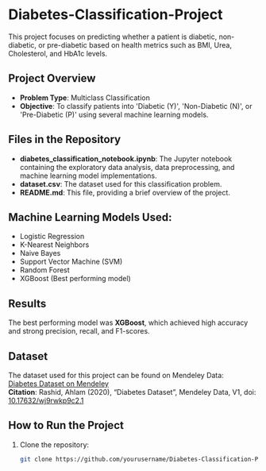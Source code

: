 # Diabetes-Classification-Project

This project focuses on predicting whether a patient is diabetic, non-diabetic, or pre-diabetic based on health metrics such as BMI, Urea, Cholesterol, and HbA1c levels.

## Project Overview

- **Problem Type**: Multiclass Classification
- **Objective**: To classify patients into 'Diabetic (Y)', 'Non-Diabetic (N)', or 'Pre-Diabetic (P)' using several machine learning models.

## Files in the Repository

- **diabetes_classification_notebook.ipynb**: The Jupyter notebook containing the exploratory data analysis, data preprocessing, and machine learning model implementations.
- **dataset.csv**: The dataset used for this classification problem.
- **README.md**: This file, providing a brief overview of the project.

## Machine Learning Models Used:
- Logistic Regression
- K-Nearest Neighbors
- Naive Bayes
- Support Vector Machine (SVM)
- Random Forest
- XGBoost (Best performing model)

## Results
The best performing model was **XGBoost**, which achieved high accuracy and strong precision, recall, and F1-scores.

## Dataset
The dataset used for this project can be found on Mendeley Data:  
[Diabetes Dataset on Mendeley](https://data.mendeley.com/datasets/wj9rwkp9c2/1)  
**Citation**: Rashid, Ahlam (2020), “Diabetes Dataset”, Mendeley Data, V1, doi: [10.17632/wj9rwkp9c2.1](https://doi.org/10.17632/wj9rwkp9c2.1)

## How to Run the Project
1. Clone the repository:
   ```bash
   git clone https://github.com/yourusername/Diabetes-Classification-Project.git

